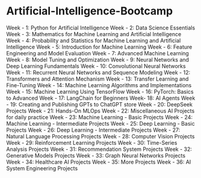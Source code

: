 # Artificial-Intelligence-Bootcamp
Week - 1: Python for Artificial Intelligence
Week - 2: Data Science Essentials
Week - 3: Mathematics for Machine Learning and Artificial Intelligence
Week - 4: Probability and Statistics for Machine Learning and Artificial Intelligence
Week - 5: Introduction for Machine Learning
Week - 6: Feature Engineering and Model Evaluation
Week - 7: Advanced Machine Learning
Week - 8: Model Tuning and Optimization
Week - 9: Neural Networks and Deep Learning Fundamentals
Week - 10: Convolutional Neural Networks
Week - 11: Recurrent Neural Networks and Sequence Modeling
Week - 12: Transformers and Attention Mechanism
Week - 13: Transfer Learning and Fine-Tuning
Week - 14: Machine Learning Algorithms and Implementations
Week - 15: Machine Learning Using TensorFlow
Week - 16: PyTorch: Basics to Advanced
Week - 17: LangChain for Beginners
Week-  18: AI Agents
Week - 19: Creating and Publishing GPTs to ChatGPT store
Week - 20: DeepSeek Projects
Week - 21: Hands-On MLOps
Week - 22: Miscellaneous AI Projects for daily practice
Week - 23: Machine Learning - Basic Projects
Week - 24: Machine Learning - Intermediate Projects
Week - 25: Deep Learning - Basic Projects
Week - 26: Deep Learning - Intermediate Projects
Week - 27: Natural Language Processing Projects
Week - 28: Computer Vision Projects
Week - 29: Reinforcement Learning Projects
Week - 30: Time-Series Analysis Projects
Week - 31: Recommendation System Projects
Week - 32: Generative Models Projects
Week - 33: Graph Neural Networks Projects
Week - 34: Healthcare AI Projects
Week - 35: More Projects
Week - 36: AI System Engineering Projects
